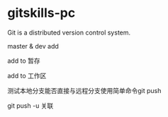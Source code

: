 # gitskills-pc

Git is a distributed version control system.

master & dev add

add to 暂存

add to 工作区

测试本地分支能否直接与远程分支使用简单命令git push 

git push -u 关联